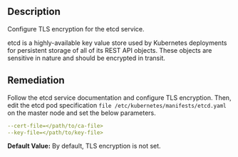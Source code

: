 ## Description

Configure TLS encryption for the etcd service.

etcd is a highly-available key value store used by Kubernetes deployments for persistent storage of all of its REST API objects. These objects are sensitive in nature and should be encrypted in transit.

## Remediation

Follow the etcd service documentation and configure TLS encryption. Then, edit the etcd pod specification `file /etc/kubernetes/manifests/etcd.yaml` on the master node and set the below parameters.

```yaml
--cert-file=</path/to/ca-file>
--key-file=</path/to/key-file>
```

**Default Value:** By default, TLS encryption is not set.